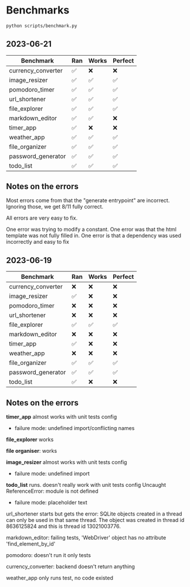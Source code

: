# Benchmarks

```bash
python scripts/benchmark.py
```

## 2023-06-21

| Benchmark          | Ran | Works | Perfect |
|--------------------|-----|-------|---------|
| currency_converter | ✅  | ❌    | ❌      |
| image_resizer      | ✅  | ✅    | ✅      |
| pomodoro_timer     | ✅  | ✅    | ✅      |
| url_shortener      | ✅  | ✅    | ✅      |
| file_explorer      | ✅  | ✅    | ✅      |
| markdown_editor    | ✅  | ✅    | ❌      |
| timer_app          | ✅  | ❌    | ❌      |
| weather_app        | ✅  | ✅    | ✅      |
| file_organizer     | ✅  | ✅    | ✅      |
| password_generator | ✅  | ✅    | ✅      |
| todo_list          | ✅  | ✅    | ✅      |

## Notes on the errors

Most errors come from that the "generate entrypoint" are incorrect. Ignoring
those, we get 8/11 fully correct.

All errors are very easy to fix.

One error was trying to modify a constant.
One error was that the html template was not fully filled in.
One error is that a dependency was used incorrectly and easy to fix

## 2023-06-19

| Benchmark          | Ran | Works | Perfect |
|--------------------|-----|-------|---------|
| currency_converter | ❌  | ❌    | ❌      |
| image_resizer      | ✅  | ❌    | ❌      |
| pomodoro_timer     | ❌  | ❌    | ❌      |
| url_shortener      | ❌  | ❌    | ❌      |
| file_explorer      | ✅  | ✅    | ✅      |
| markdown_editor    | ❌  | ❌    | ❌      |
| timer_app          | ✅  | ❌    | ❌      |
| weather_app        | ❌  | ❌    | ❌      |
| file_organizer     | ✅  | ✅    | ✅      |
| password_generator | ✅  | ✅    | ✅      |
| todo_list          | ✅  | ❌    | ❌      |

## Notes on the errors

**timer_app** almost works with unit tests config

- failure mode: undefined import/conflicting names

**file_explorer** works

**file organiser**: works

**image_resizer** almost works with unit tests config

- failure mode: undefined import

**todo_list** runs. doesn't really work with unit tests config
Uncaught ReferenceError: module is not defined

- failure mode: placeholder text

url_shortener starts but gets the error:
  SQLite objects created in a thread can only be used in that same thread. The object was created in thread id 8636125824 and this is thread id 13021003776.

markdown_editor:
failing tests, 'WebDriver' object has no attribute 'find_element_by_id'

pomodoro: doesn't run it only tests

currency_converter: backend doesn't return anything

weather_app only runs test, no code existed
